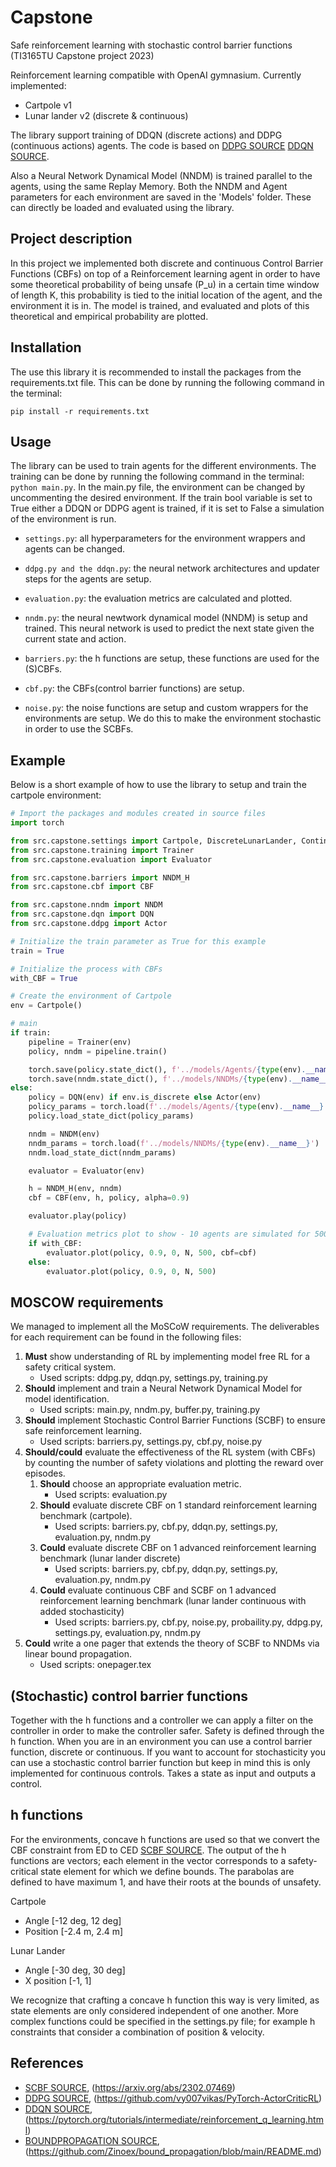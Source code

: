 # Capstone
Safe reinforcement learning with stochastic control barrier functions (TI3165TU Capstone project 2023)

Reinforcement learning compatible with OpenAI gymnasium. Currently implemented:
- Cartpole v1
- Lunar lander v2 (discrete & continuous)

The library support training of DDQN (discrete actions) and DDPG (continuous actions) agents. The code is based on [DDPG SOURCE] [DDQN SOURCE].

Also a Neural Network Dynamical Model (NNDM) is trained parallel to the agents, using the same Replay Memory. Both the NNDM and Agent parameters for each environment are saved in the 'Models' folder. These can directly be loaded and evaluated using the library.

## Project description
In this project we implemented both discrete and continuous Control Barrier Functions (CBFs) on top of a Reinforcement learning agent in order to have some theoretical probability of being unsafe (P_u) in a certain time window of length K, this probability is tied to the initial location of the agent, and the environment it is in. The model is trained, and evaluated and plots of this theoretical and empirical probability are plotted.

## Installation
The use this library it is recommended to install the packages from the requirements.txt file. This can be done by running the following command in the terminal:

```pip install -r requirements.txt```

## Usage
The library can be used to train agents for the different environments. The training can be done by running the following command in the terminal: ```python main.py```. In the main.py file, the environment can be changed by uncommenting the desired environment. If the train bool variable is set to True either a DDQN or DDPG agent is trained, if it is set to False a simulation of the environment is run.

- `settings.py`: all hyperparameters for the environment wrappers and agents can be changed. 

- `ddpg.py and the ddqn.py`: the neural network architectures and updater steps for the agents are setup.

- `evaluation.py`: the evaluation metrics are calculated and plotted.

- `nndm.py`: the neural newtwork dynamical model (NNDM) is setup and trained. This neural network is used to predict the next state given the current state and action.

- `barriers.py`: the h functions are setup, these functions are used for the (S)CBFs.

- `cbf.py`: the CBFs(control barrier functions) are setup.

- `noise.py`: the noise functions are setup and custom wrappers for the environments are setup. We do this to make the environment stochastic in order to use the SCBFs.


## Example
Below is a short example of how to use the library to setup and train the cartpole environment:

```python
# Import the packages and modules created in source files
import torch

from src.capstone.settings import Cartpole, DiscreteLunarLander, ContinuousLunarLander
from src.capstone.training import Trainer
from src.capstone.evaluation import Evaluator

from src.capstone.barriers import NNDM_H
from src.capstone.cbf import CBF

from src.capstone.nndm import NNDM
from src.capstone.dqn import DQN
from src.capstone.ddpg import Actor

# Initialize the train parameter as True for this example
train = True

# Initialize the process with CBFs
with_CBF = True

# Create the environment of Cartpole
env = Cartpole()

# main
if train:
    pipeline = Trainer(env)
    policy, nndm = pipeline.train()

    torch.save(policy.state_dict(), f'../models/Agents/{type(env).__name__}')
    torch.save(nndm.state_dict(), f'../models/NNDMs/{type(env).__name__}')
else:
    policy = DQN(env) if env.is_discrete else Actor(env)
    policy_params = torch.load(f'../models/Agents/{type(env).__name__}')
    policy.load_state_dict(policy_params)

    nndm = NNDM(env)
    nndm_params = torch.load(f'../models/NNDMs/{type(env).__name__}')
    nndm.load_state_dict(nndm_params)

    evaluator = Evaluator(env)

    h = NNDM_H(env, nndm)
    cbf = CBF(env, h, policy, alpha=0.9)

    evaluator.play(policy)

    # Evaluation metrics plot to show - 10 agents are simulated for 500 frames
    if with_CBF:
        evaluator.plot(policy, 0.9, 0, N, 500, cbf=cbf)
    else:
        evaluator.plot(policy, 0.9, 0, N, 500)
```

## MOSCOW requirements
We managed to implement all the MoSCoW requirements. The deliverables for each requirement can be found in the following files:

1. **Must** show understanding of RL by implementing model free RL for a safety critical system.
    - Used scripts: ddpg.py, ddqn.py, settings.py, training.py
2. **Should** implement and train a Neural Network Dynamical Model for model identification.
    - Used scripts: main.py, nndm.py, buffer.py, training.py
3. **Should** implement Stochastic Control Barrier Functions (SCBF) to ensure safe reinforcement learning. 
    - Used scripts: barriers.py, settings.py, cbf.py, noise.py
4. **Should/could** evaluate the effectiveness of the RL system (with CBFs) by counting the number of safety violations and plotting the reward over episodes. 
    1. **Should** choose an appropriate evaluation metric. 
        - Used scripts: evaluation.py
    2. **Should** evaluate discrete CBF on 1 standard reinforcement learning benchmark (cartpole).
        - Used scripts: barriers.py, cbf.py, ddqn.py, settings.py, evaluation.py, nndm.py
    3. **Could** evaluate discrete CBF on 1 advanced reinforcement learning benchmark (lunar lander discrete)
        - Used scripts: barriers.py, cbf.py, ddqn.py, settings.py, evaluation.py, nndm.py
    4. **Could** evaluate continuous CBF and SCBF on 1 advanced reinforcement learning benchmark (lunar lander continuous with added stochasticity)
        - Used scripts: barriers.py, cbf.py, noise.py, probaility.py, ddpg.py, settings.py, evaluation.py, nndm.py
7. **Could** write a one pager that extends the theory of SCBF to NNDMs via linear bound propagation. 
    - Used scripts: onepager.tex

## (Stochastic) control barrier functions

Together with the h functions and a controller we can apply a filter on the controller in order to make the controller safer. Safety is defined through the h function. When you are in an environment you can use a control barrier function, discrete or continuous. If you want to account for stochasticity you can use a stochastic control barrier function but keep in mind this is only implemented for continuous controls. Takes a state as input and outputs a control.


## h functions

For the environments, concave h functions are used so that we convert the CBF constraint from ED to CED [SCBF SOURCE]. The output of the h functions are vectors; each element in the vector corresponds to a safety-critical state element for which we define bounds. The parabolas are defined to have maximum 1, and have their roots at the bounds of unsafety. 

Cartpole
- Angle [-12 deg, 12 deg]
- Position [-2.4 m, 2.4 m]

Lunar Lander
- Angle [-30 deg, 30 deg]
- X position [-1, 1]

We recognize that crafting a concave h function this way is very limited, as state elements are only considered independent of one another. More complex functions could be specified in the settings.py file; for example h constraints that consider a combination of position & velocity.
 
## References
- [SCBF SOURCE], (https://arxiv.org/abs/2302.07469)
- [DDPG SOURCE], (https://github.com/vy007vikas/PyTorch-ActorCriticRL)
- [DDQN SOURCE], (https://pytorch.org/tutorials/intermediate/reinforcement_q_learning.html)
- [BOUNDPROPAGATION SOURCE], (https://github.com/Zinoex/bound_propagation/blob/main/README.md)

[SCBF SOURCE]: https://arxiv.org/abs/2302.07469
[DDPG SOURCE]: https://github.com/vy007vikas/PyTorch-ActorCriticRL
[DDQN SOURCE]: https://pytorch.org/tutorials/intermediate/reinforcement_q_learning.html
[BOUNDPROPAGATION SOURCE]: https://github.com/Zinoex/bound_propagation/blob/main/README.md
